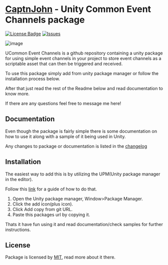 # [CaptnJohn](https://github.com/CaptnJohn/ucommon-event-channels) - Unity Common Event Channels package

[![License Badge](https://img.shields.io/apm/l/ucommon-event-channels)](/LICENSE.md)
[![Issues](https://img.shields.io/github/issues/CaptnJohn/ucommon-event-channels)](https://github.com/CaptnJohn/ucommon-event-channels/issues)

![image](https://user-images.githubusercontent.com/16833945/181438270-f99e16d0-40e0-4a6a-9ad1-7ade7e30eb75.png)

UCommon Event Channels is a github repository containing a unity package for using simple event channels in your project to store event channels as a scriptable asset that can then be triggered and received.

To use this package simply add from unity package manager or follow the installation process below.

After that just read the rest of the Readme below and read documentation to know more.

If there are any questions feel free to message me here!

## Documentation

Even though the package is fairly simple there is some documentation on how to use it along with a sample of it being used in Unity.

Any changes to package or documentation is listed in the [changelog](/CHANGELOG.md)

## Installation

The easiest way to add this is by utilizing the UPM(Unity package manager in the editor).

Follow this [link](https://docs.unity3d.com/Manual/upm-ui-giturl.html) for a guide of how to do that.

1. Open the Unity package manager, Window>Package Manager.
2. Click the add icon(plus icon).
3. Click Add copy from git URL.
4. Paste this packages url by copying it.

Thats it have fun using it and read documentation/check samples for further instructions.

## License

Package is licensed by [MIT](/LICENSE.md), read more about it there.
